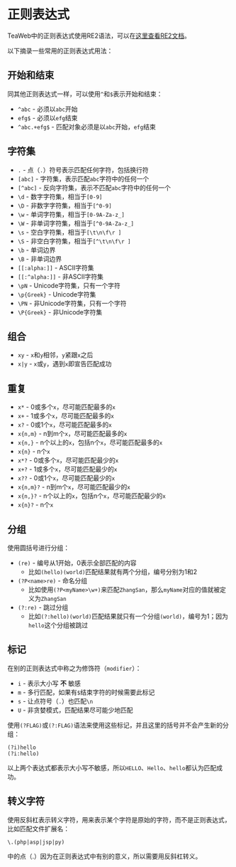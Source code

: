 # 正则表达式
TeaWeb中的正则表达式使用RE2语法，可以在[这里查看RE2文档](https://github.com/google/re2/wiki/Syntax)。

以下摘录一些常用的正则表达式用法：

## 开始和结束
同其他正则表达式一样，可以使用`^`和`$`表示开始和结束：
* `^abc` - 必须以`abc`开始
* `efg$` - 必须以`efg`结束
* `^abc.+efg$` - 匹配对象必须是以`abc`开始，`efg`结束

## 字符集
* `.` - 点（`.`）符号表示匹配任何字符，包括换行符
* `[abc]` - 字符集，表示匹配`abc`字符中的任何一个
* `[^abc]` - 反向字符集，表示不匹配`abc`字符中的任何一个
* `\d` - 数字字符集，相当于`[0-9]`
* `\D` - 非数字字符集，相当于`[^0-9]`
* `\w` - 单词字符集，相当于`[0-9A-Za-z_]`
* `\W` - 非单词字符集，相当于`[^0-9A-Za-z_]`
* `\s` - 空白字符集，相当于`[\t\n\f\r ]`
* `\S` - 非空白字符集，相当于`[^\t\n\f\r ]`
* `\b` - 单词边界
* `\B` - 非单词边界
* `[[:alpha:]]` - ASCII字符集
* `[[:^alpha:]]` - 非ASCII字符集
* `\pN` - Unicode字符集，只有一个字符
* `\p{Greek}` - Unicode字符集
* `\PN` - 非Unicode字符集，只有一个字符
* `\P{Greek}` - 非Unicode字符集

## 组合
* `xy` - `x`和`y`相邻，`y`紧跟`x`之后
* `x|y` - `x`或`y`，遇到`x`即宣告匹配成功

## 重复
* `x*` - 0或多个`x`，尽可能匹配最多的`x`
* `x+` - 1或多个`x`，尽可能匹配最多的`x`
* `x?` - 0或1个`x`，尽可能匹配最多的`x`
* `x{n,m}` - n到m个`x`，尽可能匹配最多的`x`
* `x{n,}` - n个以上的`x`，包括n个`x`，尽可能匹配最多的`x`
* `x{n}` - n个`x`
* `x*?` - 0或多个`x`，尽可能匹配最少的`x`
* `x+?` - 1或多个`x`，尽可能匹配最少的`x`
* `x??` - 0或1个`x`，尽可能匹配最少的`x`
* `x{n,m}?` - n到m个`x`，尽可能匹配最少的`x` 
* `x{n,}?` - n个以上的`x`，包括n个`x`，尽可能匹配最少的`x`
* `x{n}?` - n个`x`

## 分组
使用圆括号进行分组：
* `(re)` - 编号从1开始，0表示全部匹配的内容
   * 比如`(hello)(world)`匹配结果就有两个分组，编号分别为1和2
* `(?P<name>re)` - 命名分组
   * 比如使用`(?P<myName>\w+)`来匹配`ZhangSan`，那么`myName`对应的值就被定义为`ZhangSan`
* `(?:re)` - 跳过分组
   * 比如`(?:hello)(world)`匹配结果就只有一个分组`(world)`，编号为1；因为`hello`这个分组被跳过  
   
## 标记
在别的正则表达式中称之为修饰符（`modifier`）：
* `i` - 表示大小写 **不** 敏感
* `m` - 多行匹配，如果有`$`结束字符的时候需要此标记
* `s` - 让点符号（`.`）也匹配`\n`
* `U` - 非贪婪模式，匹配结果尽可能少地匹配

使用`(?FLAG)`或`(?:FLAG)`语法来使用这些标记，并且这里的括号并不会产生新的分组：
~~~
(?i)hello
(?i:hello)
~~~
以上两个表达式都表示大小写不敏感，所以`HELLO`、`Hello`、`hello`都认为匹配成功。
   
## 转义字符
使用反斜杠表示转义字符，用来表示某个字符是原始的字符，而不是正则表达式，比如匹配文件扩展名：
~~~
\.(php|asp|jsp|py)
~~~
中的点（.）因为在正则表达式中有别的意义，所以需要用反斜杠转义。